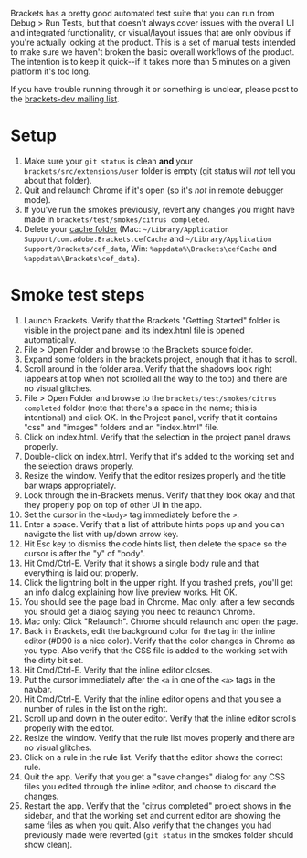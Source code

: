 Brackets has a pretty good automated test suite that you can run from Debug > Run Tests, but that doesn't always cover issues with the overall UI and integrated functionality, or visual/layout issues that are only obvious if you're actually looking at the product. This is a set of manual tests intended to make sure we haven't broken the basic overall workflows of the product. The intention is to keep it quick--if it takes more than 5 minutes on a given platform it's too long.

If you have trouble running through it or something is unclear, please post to the [brackets-dev mailing list](http://groups.google.com/group/brackets-dev).

Setup
=====

1. Make sure your ```git status``` is clean **and** your ```brackets/src/extensions/user``` folder is empty (git status will _not_ tell you about that folder).
2. Quit and relaunch Chrome if it's open (so it's *not* in remote debugger mode).
3. If you've run the smokes previously, revert any changes you might have made in `brackets/test/smokes/citrus completed`.
4. Delete your [cache folder](Cache-Folder) (Mac: ```~/Library/Application Support/com.adobe.Brackets.cefCache``` and `~/Library/Application Support/Brackets/cef_data`, Win: ```%appdata%\Brackets\cefCache``` and `%appdata%\Brackets\cef_data`).

Smoke test steps
================

1. Launch Brackets. Verify that the Brackets "Getting Started" folder is visible in the project panel and its index.html file is opened automatically.
2. File > Open Folder and browse to the Brackets source folder.
3. Expand some folders in the brackets project, enough that it has to scroll.
4. Scroll around in the folder area. Verify that the shadows look right (appears at top when not scrolled all the way to the top) and there are no visual glitches.
5. File > Open Folder and browse to the `brackets/test/smokes/citrus completed` folder (note that there's a space in the name; this is intentional) and click OK. In the Project panel, verify that it contains "css" and "images" folders and an "index.html" file.
6. Click on index.html. Verify that the selection in the project panel draws properly.
7. Double-click on index.html. Verify that it's added to the working set and the selection draws properly.
8. Resize the window. Verify that the editor resizes properly and the title bar wraps appropriately.
9. Look through the in-Brackets menus. Verify that they look okay and that they properly pop on top of other UI in the app.
10. Set the cursor in the `<body>` tag immediately before the `>`.
11. Enter a space. Verify that a list of attribute hints pops up and you can navigate the list with up/down arrow key.
12. Hit Esc key to dismiss the code hints list, then delete the space so the cursor is after the "y" of "body".
13. Hit Cmd/Ctrl-E. Verify that it shows a single body rule and that everything is laid out properly.
14. Click the lightning bolt in the upper right. If you trashed prefs, you'll get an info dialog explaining how live preview works. Hit OK.
15. You should see the page load in Chrome. Mac only: after a few seconds you should get a dialog saying you need to relaunch Chrome.
16. Mac only: Click "Relaunch". Chrome should relaunch and open the page.
17. Back in Brackets, edit the background color for the <body> tag in the inline editor (#D90 is a nice color). Verify that the color changes in Chrome as you type. Also verify that the CSS file is added to the working set with the dirty bit set.
18. Hit Cmd/Ctrl-E. Verify that the inline editor closes.
19. Put the cursor immediately after the `<a` in one of the `<a>` tags in the navbar.
20. Hit Cmd/Ctrl-E. Verify that the inline editor opens and that you see a number of rules in the list on the right.
21. Scroll up and down in the outer editor. Verify that the inline editor scrolls properly with the editor.
22. Resize the window. Verify that the rule list moves properly and there are no visual glitches.
23. Click on a rule in the rule list. Verify that the editor shows the correct rule.
24. Quit the app. Verify that you get a "save changes" dialog for any CSS files you edited through the inline editor, and choose to discard the changes.
25. Restart the app. Verify that the "citrus completed" project shows in the sidebar, and that the working set and current editor are showing the same files as when you quit. Also verify that the changes you had previously made were reverted (`git status` in the smokes folder should show clean).